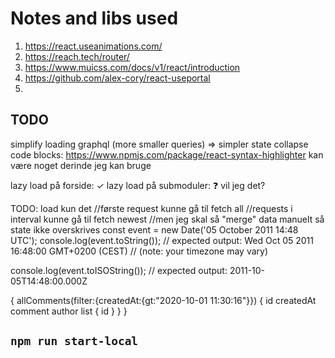 # Notes and libs used

1. https://react.useanimations.com/
2. https://reach.tech/router/
3. https://www.muicss.com/docs/v1/react/introduction
4. https://github.com/alex-cory/react-useportal
5.

## TODO

simplify loading graphql (more smaller queries) => simpler state
collapse code blocks: https://www.npmjs.com/package/react-syntax-highlighter kan være noget derinde jeg kan bruge

lazy load på forside: ✓
lazy load på submoduler: ❓ vil jeg det?

TODO: load kun det
//første request kunne gå til fetch all
//requests i interval kunne gå til fetch newest
//men jeg skal så "merge" data manuelt så state ikke overskrives
const event = new Date('05 October 2011 14:48 UTC');
console.log(event.toString());
// expected output: Wed Oct 05 2011 16:48:00 GMT+0200 (CEST)
// (note: your timezone may vary)

console.log(event.toISOString());
// expected output: 2011-10-05T14:48:00.000Z

{
allComments(filter:{createdAt:{gt:"2020-10-01 11:30:16"}}) {
id
createdAt
comment
author
list {
id
}
}
}

## `npm run start-local`
